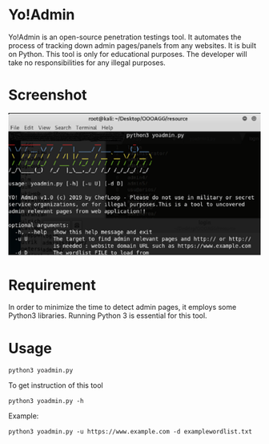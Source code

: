 # Yo!Admin
Yo!Admin is an open-source penetration testings tool. 
It automates the process of tracking down admin pages/panels from any websites. 
It is built on Python. This tool is only for educational purposes. 
The developer will take no responsibilities for any illegal purposes.

# Screenshot
![Image of yoadmin](https://github.com/judah852/Yo-Admin/blob/master/ad.png)

# Requirement
In order to minimize the time to detect admin pages, it employs some Python3 libraries. Running Python 3 is essential for this tool. 

# Usage

    python3 yoadmin.py 

To get instruction of this tool

    python3 yoadmin.py -h

Example: 

    python3 yoadmin.py -u https://www.example.com -d examplewordlist.txt




